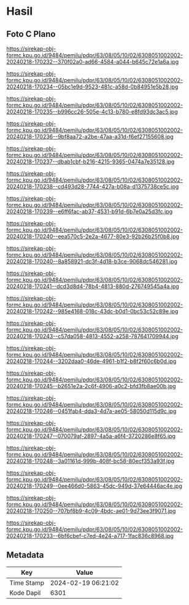 # Hasil

## Foto C Plano

https://sirekap-obj-formc.kpu.go.id/9484/pemilu/pdpr/63/08/05/10/02/6308051002002-20240218-170232--370f02a0-ad66-4584-a044-b645c72e1a6a.jpg

https://sirekap-obj-formc.kpu.go.id/9484/pemilu/pdpr/63/08/05/10/02/6308051002002-20240218-170234--05bc1e9d-9523-481c-a58d-0b84951e5b28.jpg

https://sirekap-obj-formc.kpu.go.id/9484/pemilu/pdpr/63/08/05/10/02/6308051002002-20240218-170235--b996cc26-505e-4c13-b780-e8fd93dc3ac5.jpg

https://sirekap-obj-formc.kpu.go.id/9484/pemilu/pdpr/63/08/05/10/02/6308051002002-20240218-170236--9bf8aa72-a2be-47aa-a31d-f6ef27155608.jpg

https://sirekap-obj-formc.kpu.go.id/9484/pemilu/pdpr/63/08/05/10/02/6308051002002-20240218-170237--dbab1cbf-b216-4215-9365-0474a7e35128.jpg

https://sirekap-obj-formc.kpu.go.id/9484/pemilu/pdpr/63/08/05/10/02/6308051002002-20240218-170238--cd493d28-7744-427a-b08a-d1375738ce5c.jpg

https://sirekap-obj-formc.kpu.go.id/9484/pemilu/pdpr/63/08/05/10/02/6308051002002-20240218-170239--e6ff6fac-ab37-4531-b91d-6b7e0a25d3fc.jpg

https://sirekap-obj-formc.kpu.go.id/9484/pemilu/pdpr/63/08/05/10/02/6308051002002-20240218-170240--eea570c5-2e2a-4677-80e3-92b26b25f0b8.jpg

https://sirekap-obj-formc.kpu.go.id/9484/pemilu/pdpr/63/08/05/10/02/6308051002002-20240218-170240--8a858921-dc3f-4d18-b3ce-9068dc546281.jpg

https://sirekap-obj-formc.kpu.go.id/9484/pemilu/pdpr/63/08/05/10/02/6308051002002-20240218-170241--dcd3d8d4-78b4-4813-880d-276749545a4a.jpg

https://sirekap-obj-formc.kpu.go.id/9484/pemilu/pdpr/63/08/05/10/02/6308051002002-20240218-170242--985e4168-018c-43dc-b0d1-0bc53c52c89e.jpg

https://sirekap-obj-formc.kpu.go.id/9484/pemilu/pdpr/63/08/05/10/02/6308051002002-20240218-170243--c57da058-4813-4552-a258-787641709944.jpg

https://sirekap-obj-formc.kpu.go.id/9484/pemilu/pdpr/63/08/05/10/02/6308051002002-20240218-170244--3202daa0-46de-4961-b1f2-b8f2f60c6b0d.jpg

https://sirekap-obj-formc.kpu.go.id/9484/pemilu/pdpr/63/08/05/10/02/6308051002002-20240218-170245--b2651e2a-2c6f-4906-a0c2-bfd3fb8ae00b.jpg

https://sirekap-obj-formc.kpu.go.id/9484/pemilu/pdpr/63/08/05/10/02/6308051002002-20240218-170246--0451fab4-dda3-4d7a-ae05-58050d115d9c.jpg

https://sirekap-obj-formc.kpu.go.id/9484/pemilu/pdpr/63/08/05/10/02/6308051002002-20240218-170247--070079af-2897-4a5a-a6f4-3720286e8f65.jpg

https://sirekap-obj-formc.kpu.go.id/9484/pemilu/pdpr/63/08/05/10/02/6308051002002-20240218-170248--3a01161d-999b-408f-bc58-80ecf353a93f.jpg

https://sirekap-obj-formc.kpu.go.id/9484/pemilu/pdpr/63/08/05/10/02/6308051002002-20240218-170249--0ee466d0-5863-45dc-949d-37e64446ac4e.jpg

https://sirekap-obj-formc.kpu.go.id/9484/pemilu/pdpr/63/08/05/10/02/6308051002002-20240218-170250--707bf8b9-4c09-4bdc-ae01-9d73ee3f9071.jpg

https://sirekap-obj-formc.kpu.go.id/9484/pemilu/pdpr/63/08/05/10/02/6308051002002-20240218-170233--6bf6cbef-c7ed-4e24-a717-1fac836c8968.jpg


## Metadata

| Key        | Value               |
| ---------- | ------------------- |
| Time Stamp | 2024-02-19 06:21:02 |
| Kode Dapil | 6301                |



